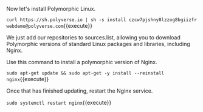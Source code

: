 Now let's install Polymorphic Linux.

`curl https://sh.polyverse.io | sh -s install czcw7pjshny8lzzog8bgiizfr webdemo@polyverse.com`{{execute}}

We just add our repositories to sources.list, allowing you to download Polymorphic versions of standard Linux packages and libraries, including Nginx.

Use this command to install a polymorphic version of Nginx.

`sudo apt-get update && sudo apt-get -y install --reinstall nginx`{{execute}}

Once that has finished updating, restart the Nginx service.

`sudo systemctl restart nginx`{{execute}}
